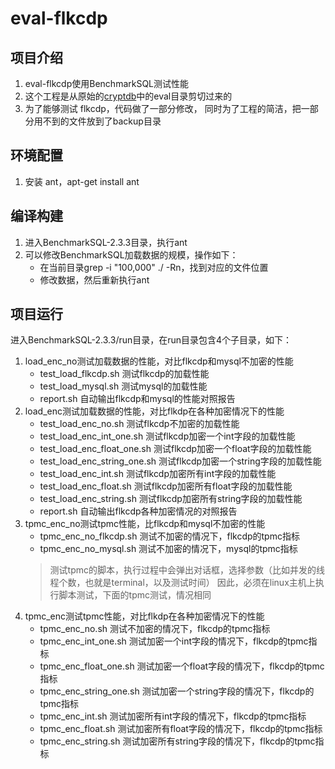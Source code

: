 # eval-flkcdp

## 项目介绍
1. eval-flkcdp使用BenchmarkSQL测试性能
2. 这个工程是从原始的[cryptdb](https://github.com/CryptDB/cryptdb/)中的eval目录剪切过来的
3. 为了能够测试 flkcdp，代码做了一部分修改， 同时为了工程的简洁，把一部分用不到的文件放到了backup目录

## 环境配置
1. 安装 ant，apt-get install ant

## 编译构建
1. 进入BenchmarkSQL-2.3.3目录，执行ant
2. 可以修改BenchmarkSQL加载数据的规模，操作如下：
   * 在当前目录grep -i "100,000" ./ -Rn，找到对应的文件位置
   * 修改数据，然后重新执行ant

## 项目运行
进入BenchmarkSQL-2.3.3/run目录，在run目录包含4个子目录，如下：
1. load_enc_no测试加载数据的性能，对比flkcdp和mysql不加密的性能
   * test_load_flkcdp.sh  测试flkcdp的加载性能
   * test_load_mysql.sh   测试mysql的加载性能
   * report.sh            自动输出flkcdp和mysql的性能对照报告
2. load_enc测试加载数据的性能，对比flkdp在各种加密情况下的性能
   * test_load_enc_no.sh         测试flkcdp不加密的加载性能
   * test_load_enc_int_one.sh    测试flkcdp加密一个int字段的加载性能
   * test_load_enc_float_one.sh  测试flkcdp加密一个float字段的加载性能
   * test_load_enc_string_one.sh 测试flkcdp加密一个string字段的加载性能
   * test_load_enc_int.sh        测试flkcdp加密所有int字段的加载性能
   * test_load_enc_float.sh      测试flkcdp加密所有float字段的加载性能
   * test_load_enc_string.sh     测试flkcdp加密所有string字段的加载性能
   * report.sh                   自动输出flkcdp各种加密情况的对照报告
3. tpmc_enc_no测试tpmc性能，比flkcdp和mysql不加密的性能
   * tpmc_enc_no_flkcdp.sh 测试不加密的情况下，flkcdp的tpmc指标
   * tpmc_enc_no_mysql.sh  测试不加密的情况下，mysql的tpmc指标
   > 测试tpmc的脚本，执行过程中会弹出对话框，选择参数（比如并发的线程个数，也就是terminal，以及测试时间）
   > 因此，必须在linux主机上执行脚本测试，下面的tpmc测试，情况相同
4. tpmc_enc测试tpmc性能，对比flkdp在各种加密情况下的性能
   * tpmc_enc_no.sh         测试不加密的情况下，flkcdp的tpmc指标
   * tpmc_enc_int_one.sh    测试加密一个int字段的情况下，flkcdp的tpmc指标
   * tpmc_enc_float_one.sh  测试加密一个float字段的情况下，flkcdp的tpmc指标
   * tpmc_enc_string_one.sh 测试加密一个string字段的情况下，flkcdp的tpmc指标
   * tpmc_enc_int.sh        测试加密所有int字段的情况下，flkcdp的tpmc指标
   * tpmc_enc_float.sh      测试加密所有float字段的情况下，flkcdp的tpmc指标
   * tpmc_enc_string.sh     测试加密所有string字段的情况下，flkcdp的tpmc指标
